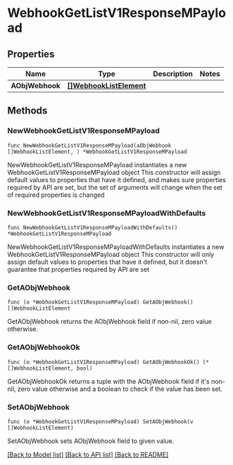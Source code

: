 # WebhookGetListV1ResponseMPayload

## Properties

Name | Type | Description | Notes
------------ | ------------- | ------------- | -------------
**AObjWebhook** | [**[]WebhookListElement**](WebhookListElement.md) |  | 

## Methods

### NewWebhookGetListV1ResponseMPayload

`func NewWebhookGetListV1ResponseMPayload(aObjWebhook []WebhookListElement, ) *WebhookGetListV1ResponseMPayload`

NewWebhookGetListV1ResponseMPayload instantiates a new WebhookGetListV1ResponseMPayload object
This constructor will assign default values to properties that have it defined,
and makes sure properties required by API are set, but the set of arguments
will change when the set of required properties is changed

### NewWebhookGetListV1ResponseMPayloadWithDefaults

`func NewWebhookGetListV1ResponseMPayloadWithDefaults() *WebhookGetListV1ResponseMPayload`

NewWebhookGetListV1ResponseMPayloadWithDefaults instantiates a new WebhookGetListV1ResponseMPayload object
This constructor will only assign default values to properties that have it defined,
but it doesn't guarantee that properties required by API are set

### GetAObjWebhook

`func (o *WebhookGetListV1ResponseMPayload) GetAObjWebhook() []WebhookListElement`

GetAObjWebhook returns the AObjWebhook field if non-nil, zero value otherwise.

### GetAObjWebhookOk

`func (o *WebhookGetListV1ResponseMPayload) GetAObjWebhookOk() (*[]WebhookListElement, bool)`

GetAObjWebhookOk returns a tuple with the AObjWebhook field if it's non-nil, zero value otherwise
and a boolean to check if the value has been set.

### SetAObjWebhook

`func (o *WebhookGetListV1ResponseMPayload) SetAObjWebhook(v []WebhookListElement)`

SetAObjWebhook sets AObjWebhook field to given value.



[[Back to Model list]](../README.md#documentation-for-models) [[Back to API list]](../README.md#documentation-for-api-endpoints) [[Back to README]](../README.md)


